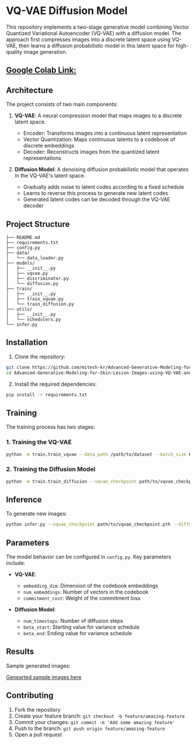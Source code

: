 # VQ-VAE Diffusion Model

This repository implements a two-stage generative model combining Vector Quantized Variational Autoencoder (VQ-VAE) with a diffusion model. The approach first compresses images into a discrete latent space using VQ-VAE, then learns a diffusion probabilistic model in this latent space for high-quality image generation.


## [Google Colab Link:](https://colab.research.google.com/drive/1AZEWxF4qpbvdl8YslnA-48lTzKRdJ-ja?usp=sharing)


## Architecture

The project consists of two main components:

1. **VQ-VAE**: A neural compression model that maps images to a discrete latent space.
   - Encoder: Transforms images into a continuous latent representation
   - Vector Quantization: Maps continuous latents to a codebook of discrete embeddings
   - Decoder: Reconstructs images from the quantized latent representations

2. **Diffusion Model**: A denoising diffusion probabilistic model that operates in the VQ-VAE's latent space.
   - Gradually adds noise to latent codes according to a fixed schedule
   - Learns to reverse this process to generate new latent codes
   - Generated latent codes can be decoded through the VQ-VAE decoder

## Project Structure

```
├── README.md
├── requirements.txt
├── config.py
├── data/
│   └── data_loader.py
├── models/
│   ├── __init__.py
│   ├── vqvae.py
│   ├── discriminator.py
│   └── diffusion.py
├── train/
│   ├── __init__.py
│   ├── train_vqvae.py
│   └── train_diffusion.py
├── utils/
│   ├── __init__.py
│   └── schedulers.py
└── infer.py
```

## Installation

1. Clone the repository:
```bash
git clone https://github.com/mitesh-kr/Advanced-Generative-Modeling-for-Skin-Lesion-Images-using-VQ-VAE-and-Latent-Diffusion.git
cd Advanced-Generative-Modeling-for-Skin-Lesion-Images-using-VQ-VAE-and-Latent-Diffusion

```

2. Install the required dependencies:
```bash
pip install -r requirements.txt
```

## Training

The training process has two stages:

### 1. Training the VQ-VAE

```bash
python -m train.train_vqvae --data_path /path/to/dataset --batch_size 64 --num_epochs 100
```

### 2. Training the Diffusion Model

```bash
python -m train.train_diffusion --vqvae_checkpoint path/to/vqvae_checkpoint.pth --data_path /path/to/dataset --batch_size 64 --num_epochs 100
```

## Inference

To generate new images:

```bash
python infer.py --vqvae_checkpoint path/to/vqvae_checkpoint.pth --diffusion_checkpoint path/to/diffusion_checkpoint.pth --num_samples 16 --output_dir samples
```

## Parameters

The model behavior can be configured in `config.py`. Key parameters include:

- **VQ-VAE**:
  - `embedding_dim`: Dimension of the codebook embeddings
  - `num_embeddings`: Number of vectors in the codebook
  - `commitment_cost`: Weight of the commitment loss

- **Diffusion Model**:
  - `num_timesteps`: Number of diffusion steps
  - `beta_start`: Starting value for variance schedule
  - `beta_end`: Ending value for variance schedule

## Results

Sample generated images:

[Genearted sample images here](https://drive.google.com/file/d/19GDyU2i3uuA1o7BjWorm9nsIHjV6-t8Y/view?usp=sharing)

## Contributing

1. Fork the repository
2. Create your feature branch: `git checkout -b feature/amazing-feature`
3. Commit your changes: `git commit -m 'Add some amazing feature'`
4. Push to the branch: `git push origin feature/amazing-feature`
5. Open a pull request
